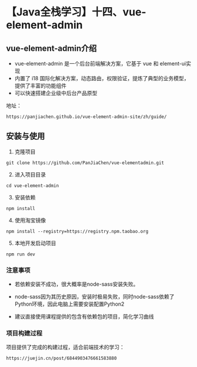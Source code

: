 # 【Java全栈学习】十四、vue-element-admin


## vue-element-admin介绍

- vue-element-admin 是一个后台前端解决方案，它基于 vue 和 element-ui实现
- 内置了 i18 国际化解决方案，动态路由，权限验证，提炼了典型的业务模型，提供了丰富的功能组件
- 可以快速搭建企业级中后台产品原型

地址：

```
https://panjiachen.github.io/vue-element-admin-site/zh/guide/
```

## 安装与使用

1. 克隆项目

```
git clone https://github.com/PanJiaChen/vue-elementadmin.git
```

2. 进入项目目录

```
cd vue-element-admin
```

3. 安装依赖

```
npm install
```

4. 使用淘宝镜像

```
npm install --registry=https://registry.npm.taobao.org
```

5. 本地开发启动项目

```
npm run dev
```

### 注意事项

- 若依赖安装不成功，很大概率是node-sass安装失败。

- node-sass因为其历史原因，安装时极易失败，同时node-sass依赖了Python环境，因此电脑上需要安装配置Python2
- 建议直接使用课程提供的包含有依赖包的项目，简化学习曲线

### 项目构建过程

项目提供了完成的构建过程，适合前端技术的学习：

```
https://juejin.cn/post/6844903476661583880
```


